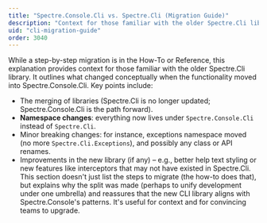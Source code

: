 ```yaml
---
title: "Spectre.Console.Cli vs. Spectre.Cli (Migration Guide)"
description: "Context for those familiar with the older Spectre.Cli library"
uid: "cli-migration-guide"
order: 3040
---
```


While a step-by-step migration is in the How-To or Reference, this explanation provides context for those familiar with the older Spectre.Cli library. It outlines what changed conceptually when the functionality moved into Spectre.Console.Cli. Key points include:

* The merging of libraries (Spectre.Cli is no longer updated; Spectre.Console.Cli is the path forward).
* **Namespace changes**: everything now lives under `Spectre.Console.Cli` instead of `Spectre.Cli`.
* Minor breaking changes: for instance, exceptions namespace moved (no more `Spectre.Cli.Exceptions`), and possibly any class or API renames.
* Improvements in the new library (if any) – e.g., better help text styling or new features like interceptors that may not have existed in Spectre.Cli.
  This section doesn't just list the steps to migrate (the how-to does that), but explains why the split was made (perhaps to unify development under one umbrella) and reassures that the new CLI library aligns with Spectre.Console's patterns. It's useful for context and for convincing teams to upgrade.